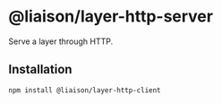 # @liaison/layer-http-server

Serve a layer through HTTP.

## Installation

```
npm install @liaison/layer-http-client
```
